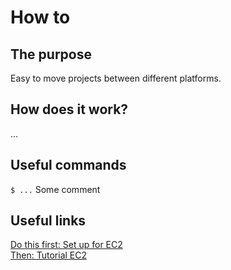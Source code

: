 # How to <something>

## The purpose
Easy to move projects between different platforms.

## How does it work?
...

## Useful commands
`$ ...` Some comment<br/>

## Useful links
[Do this first: Set up for EC2](https://docs.aws.amazon.com/AWSEC2/latest/UserGuide/get-set-up-for-amazon-ec2.html)<br/>
[Then: Tutorial EC2](https://docs.aws.amazon.com/AWSEC2/latest/UserGuide/EC2_GetStarted.html)<br/>



